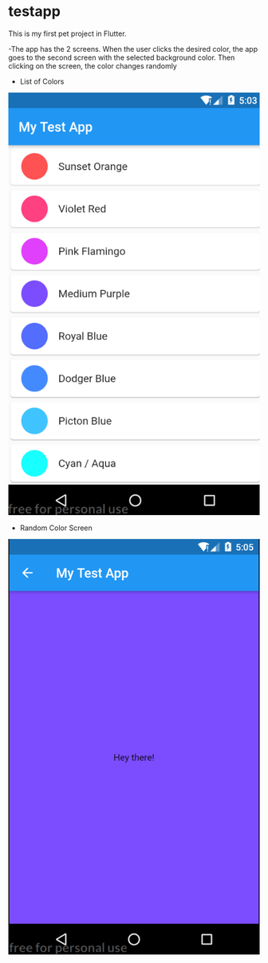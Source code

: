 # testapp

This is my first pet project in Flutter.

-The app has the 2 screens.
When the user clicks the desired color, the app goes to the second screen with the selected background color. Then clicking on the screen, the color changes randomly

- List of Colors

![ScreenShot](image/ListColors.png)

- Random Color Screen

![ScreenShot](image/RandomColor.png)
